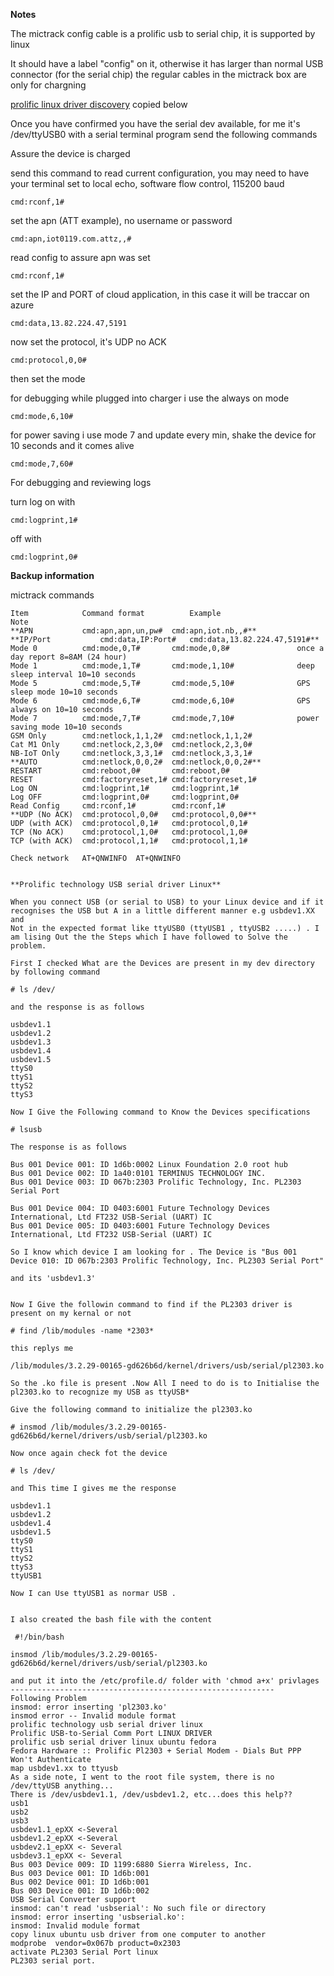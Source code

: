 **Notes**

The mictrack config cable is a prolific usb to serial chip, it is supported by linux 

It should have a label "config" on it, otherwise it has larger than normal USB connector (for the serial chip)
the regular cables in the mictrack box are only for chargning

[prolific linux driver discovery](http://programmingknowledgeblog.blogspot.com/2013/12/prolific-usb-to-serial-comm-port-linux.html) copied below

Once you have confirmed you have the serial dev available, for me it's /dev/ttyUSB0
with a serial terminal program send the following commands

Assure the device is charged

send this command to read current configuration, you may need to have your terminal set to local echo, software flow control, 115200 baud

    cmd:rconf,1#

set the apn (ATT example), no username or password

    cmd:apn,iot0119.com.attz,,#

read config to assure apn was set

    cmd:rconf,1#

set the IP and PORT of cloud application, in this case it will be traccar on azure

    cmd:data,13.82.224.47,5191

now set the protocol, it's UDP no ACK

    cmd:protocol,0,0#

then set the mode 

for debugging while plugged into charger i use the always on mode

    cmd:mode,6,10#     

for power saving i use mode 7 and update every min, shake the device for 10 seconds and it comes alive

    cmd:mode,7,60#

For debugging and reviewing logs

turn log on with 

    cmd:logprint,1#

off with 

    cmd:logprint,0#



**Backup information**

mictrack commands
```
Item	        Command format	        Example                         Note
**APN 	        cmd:apn,apn,un,pw#	cmd:apn,iot.nb,,#**
**IP/Port	        cmd:data,IP:Port# 	cmd:data,13.82.224.47,5191#**
Mode 0	        cmd:mode,0,T# 	    cmd:mode,0,8#               once a day report 8=8AM (24 hour)
Mode 1	        cmd:mode,1,T# 	    cmd:mode,1,10#              deep sleep interval 10=10 seconds
Mode 5	        cmd:mode,5,T# 	    cmd:mode,5,10#              GPS sleep mode 10=10 seconds
Mode 6	        cmd:mode,6,T# 	    cmd:mode,6,10#              GPS always on 10=10 seconds
Mode 7	        cmd:mode,7,T# 	    cmd:mode,7,10#              power saving mode 10=10 seconds
GSM Only	    cmd:netlock,1,1,2# 	cmd:netlock,1,1,2# 
Cat M1 Only	    cmd:netlock,2,3,0#	cmd:netlock,2,3,0#
NB-IoT Only 	cmd:netlock,3,3,1# 	cmd:netlock,3,3,1# 
**AUTO	        cmd:netlock,0,0,2# 	cmd:netlock,0,0,2#** 
RESTART	        cmd:reboot,0# 	    cmd:reboot,0# 
RESET	        cmd:factoryreset,1# cmd:factoryreset,1# 
Log ON	        cmd:logprint,1#	    cmd:logprint,1#
Log OFF	        cmd:logprint,0#	    cmd:logprint,0#
Read Config	    cmd:rconf,1#	    cmd:rconf,1#
**UDP (No ACK)	cmd:protocol,0,0#	cmd:protocol,0,0#**
UDP (with ACK)	cmd:protocol,0,1#	cmd:protocol,0,1#
TCP (No ACK)	cmd:protocol,1,0#	cmd:protocol,1,0#
TCP (with ACK)	cmd:protocol,1,1#	cmd:protocol,1,1#

Check network	AT+QNWINFO	AT+QNWINFO
```


```

**Prolific technology USB serial driver Linux**

When you connect USB (or serial to USB) to your Linux device and if it recognises the USB but A in a little different manner e.g usbdev1.XX and 
Not in the expected format like ttyUSB0 (ttyUSB1 , ttyUSB2 .....) . I am lising Out the the Steps which I have followed to Solve the problem.

First I checked What are the Devices are present in my dev directory by following command

# ls /dev/

and the response is as follows

usbdev1.1
usbdev1.2
usbdev1.3
usbdev1.4
usbdev1.5
ttyS0
ttyS1
ttyS2
ttyS3

Now I Give the Following command to Know the Devices specifications

# lsusb

The response is as follows 

Bus 001 Device 001: ID 1d6b:0002 Linux Foundation 2.0 root hub
Bus 001 Device 002: ID 1a40:0101 TERMINUS TECHNOLOGY INC. 
Bus 001 Device 003: ID 067b:2303 Prolific Technology, Inc. PL2303 Serial Port

Bus 001 Device 004: ID 0403:6001 Future Technology Devices International, Ltd FT232 USB-Serial (UART) IC
Bus 001 Device 005: ID 0403:6001 Future Technology Devices International, Ltd FT232 USB-Serial (UART) IC

So I know which device I am looking for . The Device is "Bus 001 Device 010: ID 067b:2303 Prolific Technology, Inc. PL2303 Serial Port"

and its 'usbdev1.3'


Now I Give the followin command to find if the PL2303 driver is present on my kernal or not

# find /lib/modules -name *2303*

this replys me 

/lib/modules/3.2.29-00165-gd626b6d/kernel/drivers/usb/serial/pl2303.ko

So the .ko file is present .Now All I need to do is to Initialise the pl2303.ko to recognize my USB as ttyUSB*

Give the following command to initialize the pl2303.ko 

# insmod /lib/modules/3.2.29-00165-gd626b6d/kernel/drivers/usb/serial/pl2303.ko

Now once again check fot the device 

# ls /dev/

and This time I gives me the response 

usbdev1.1
usbdev1.2
usbdev1.4
usbdev1.5
ttyS0
ttyS1
ttyS2
ttyS3
ttyUSB1

Now I can Use ttyUSB1 as normar USB .


I also created the bash file with the content 

 #!/bin/bash         

insmod /lib/modules/3.2.29-00165-gd626b6d/kernel/drivers/usb/serial/pl2303.ko

and put it into the /etc/profile.d/ folder with 'chmod a+x' privlages
-----------------------------------------------------------
Following Problem 
insmod: error inserting 'pl2303.ko'
insmod error -- Invalid module format
prolific technology usb serial driver linux
Prolific USB-to-Serial Comm Port LINUX DRIVER
prolific usb serial driver linux ubuntu fedora
Fedora Hardware :: Prolific Pl2303 + Serial Modem - Dials But PPP Won't Authenticate
map usbdev1.xx to ttyusb
As a side note, I went to the root file system, there is no /dev/ttyUSB anything...
There is /dev/usbdev1.1, /dev/usbdev1.2, etc...does this help??
usb1
usb2
usb3
usbdev1.1_epXX <-Several
usbdev1.2_epXX <-Several
usbdev2.1_epXX <- Several
usbdev3.1_epXX <- Several
Bus 003 Device 009: ID 1199:6880 Sierra Wireless, Inc.
Bus 003 Device 001: ID 1d6b:001
Bus 002 Device 001: ID 1d6b:001
Bus 003 Device 001: ID 1d6b:002
USB Serial Converter support
insmod: can't read 'usbserial': No such file or directory
insmod: error inserting 'usbserial.ko': 
insmod: Invalid module format
copy linux ubuntu usb driver from one computer to another
modprobe  vendor=0x067b product=0x2303
activate PL2303 Serial Port linux
PL2303 serial port.

```
